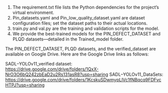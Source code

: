 1. The requirement.txt file lists the Python dependencies for the project’s virtual environment.
2. Pin_datasets.yaml and Pin_low_quality_dataset.yaml are dataset configuration files; set the dataset paths to their actual locations.
3. train.py and val.py are the training and validation scripts for the model.
4. We provide the best-trained models for the PIN_DEFECT_DATASET and PLQD datasets—detailed in the Trained_model folder.

The PIN_DEFECT_DATASET, PLQD datasets, and the verified_dataset are available on Google Drive.
Here are the Google Drive links as follows:

SADL–YOLOv11_verified dataset: https://drive.google.com/drive/folders/1QxX-NrO3O6bQ242zbEaD2u2Rs131asR8?usp=sharing
SADL–YOLOv11_DataSets: https://drive.google.com/drive/folders/1KcskuSDwmypLlVc1fNBqcq9FDFvcHTPJ?usp=sharing
